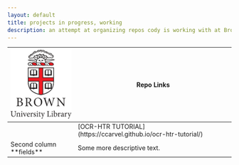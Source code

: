 ```yaml
---
layout: default
title: projects in progress, working
description: an attempt at organizing repos cody is working with at Brown
---
```

<table>
<colgroup>
<col width="30%" />
<col width="70%" />
</colgroup>
<thead>
<tr class="header">
<th><img src="uc.png" alt="brown university library logo"</th>
<th>Repo Links</th>
</tr>
</thead>
<tbody>
<tr>
<td markdown="span"></td>
<td markdown="span">[OCR-HTR TUTORIAL](https://ccarvel.github.io/ocr-htr-tutorial/)</td>
</tr>
<tr>
<td markdown="span">Second column **fields**</td>
<td markdown="span">Some more descriptive text.
</td>
</tr>
</tbody>
</table>